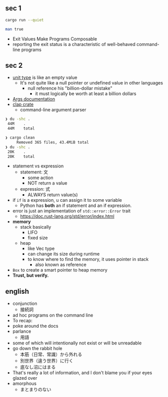 ## sec 1

``` sh
cargo run --quiet

man true
```

- Exit Values Make Programs Composable
- reporting the exit status is a characteristic of well-behaved command-line programs

## sec 2

- [unit type](https://doc.rust-lang.org/std/primitive.unit.html) is like an empty value
  - It's not quite like a null pointer or undefined value in other languages
    - null reference his "billion-dollar mistake"
      - it must logically be worth at least a billion dollars
- [Args documentation](https://doc.rust-lang.org/stable/std/env/struct.Args.html)
- [clap crate](https://docs.rs/clap/latest/clap/index.html/)
  - command-line argument parser

``` sh
❯ du -shc .
 44M    .
 44M    total

❯ cargo clean
     Removed 365 files, 43.4MiB total
❯ du -shc .
 20K    .
 20K    total
```

- statement vs expression
  - statement: 文
    - some action
    - NOT return a value
  - expression: 式
    - ALWAYS return value(s)
- if `if` is a expression, u can assign it to some variable
  - Python has **both** an if statement and an if expression.
- error is just an implementation of `std::error::Error` trait
  - https://doc.rust-lang.org/std/error/index.html
- **memory**
  - stack basically
    - LIFO
    - fixed size
  - heap
    - like Vec type
    - can change its size during runtime
    - to know where to find the memory, it uses pointer in stack
      - also known as reference
- `Box` to create a smart pointer to heap memory
- **Trust, but verify.**

## english

- conjunction
  - 接続詞
- ad hoc programs on the command line
- To recap:
- poke around the docs
- parlance
  - 用語
- some of which will intentionally not exist or will be unreadable
- go down the rabbit hole
  - 本筋（日常、常識）から外れる
  - 別世界（違う世界）に行く
  - 底なし沼にはまる
- That's really a lot of information, and I don't blame you if your eyes glazed over
- amorphous
  - まとまりのない
